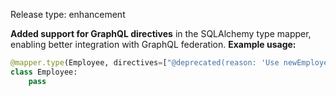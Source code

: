 Release type: enhancement

**Added support for GraphQL directives** in the SQLAlchemy type mapper, enabling better integration with GraphQL federation. **Example usage:**
```python
@mapper.type(Employee, directives=["@deprecated(reason: 'Use newEmployee instead')"])
class Employee:
    pass
```
